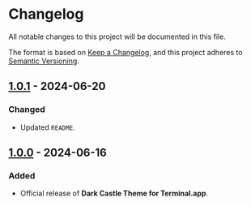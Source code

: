 # Changelog

All notable changes to this project will be documented in this file.

The format is based on [Keep a Changelog](https://keepachangelog.com/en/1.1.0/),
and this project adheres to [Semantic Versioning](https://semver.org/spec/v2.0.0.html).

## [1.0.1] - 2024-06-20

### Changed

- Updated `README`.

## [1.0.0] - 2024-06-16

### Added

- Official release of **Dark Castle Theme for Terminal.app**.

[1.0.1]: https://github.com/scottgriv/Dark-Castle-Terminal-App/compare/v1.0.0...v1.0.1
[1.0.0]: https://github.com/scottgriv/Dark-Castle-Terminal-App/releases/tag/v1.0.0
